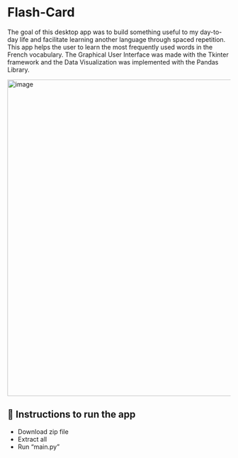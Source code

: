# Flash-Card
The goal of this desktop app was to build something useful to my day-to-day life and facilitate learning another language through spaced repetition. This app helps the user to learn the most frequently used words in the French vocabulary.
The Graphical User Interface was made with the Tkinter framework and the Data Visualization was implemented with the Pandas Library.

<img width="891" height="714" alt="image" src="https://github.com/user-attachments/assets/22b45d93-3501-4204-bb69-eb01301691eb" />

## 🚀 Instructions to run the app
-	Download zip file
-	Extract all 
-	Run “main.py”

